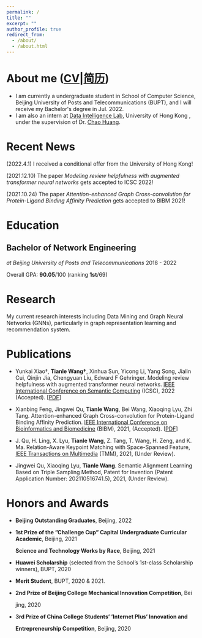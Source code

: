 ```yaml
---
permalink: /
title: ""
excerpt: ""
author_profile: true
redirect_from: 
  - /about/
  - /about.html
---
```


# About me ([CV](http://louiswng.github.io/files/cv_en.pdf)|[简历](http://louiswng.github.io/files/cv_zh.pdf))

* I am currently a undergraduate student in School of Computer Science, Beijing University of Posts and Telecommunications (BUPT), and I will receive my Bachelor's degree in Jul. 2022.<br>
* I am also an intern at [Data Intelligence Lab](https://sites.google.com/view/chaoh/group-join-us?authuser=0), University of Hong Kong , under the supervision of Dr. [Chao Huang](https://sites.google.com/view/chaoh).<br>



# Recent News

(2022.4.1) I received a conditional offer from the University of Hong Kong!

(2021.12.10) The paper *Modeling review helpfulness with augmented transformer neural networks* gets accepted to ICSC 2022!

(2021.10.24) The paper *Attention-enhanced Graph Cross-convolution for Protein-Ligand Binding Affinity Prediction* gets accepted to BIBM 2021!


# Education

## Bachelor of Network Engineering

*at Beijing University of Posts and Telecommunications*																									2018 - 2022

Overall GPA: **90.05**/100 (ranking **1st**/69)



# Research

My current research interests including Data Mining and Graph Neural Networks (GNNs), particularly in graph representation learning and recommendation system.



# Publications

- Yunkai Xiao†, <b>Tianle Wang†</b>, Xinhua Sun, Yicong Li, Yang Song, Jialin Cui, Qinjin Jia, Chengyuan Liu, Edward F Gehringer. Modeling review helpfulness with augmented transformer neural networks. [IEEE International Conference on Semantic Computing](https://semanticcomputing.wixsite.com/icsc2022) (ICSC), 2022 (Accepted). [[PDF](https://louiswng.github.io/files/IEEE_ICSC_2022_Augmented_model_helpfulness.pdf)]
- Xianbing Feng, Jingwei Qu, <b>Tianle Wang</b>, Bei Wang, Xiaoqing Lyu, Zhi Tang. Attention-enhanced Graph Cross-convolution for Protein-Ligand Binding Affinity Prediction. [IEEE International Conference on Bioinformatics and Biomedicine](https://ieeebibm.org/BIBM2021/) (BIBM), 2021, (Accepted). [[PDF](https://louiswng.github.io/files/IEEE_BIBM2021_GCAT.pdf)]

- J. Qu, H. Ling, X. Lyu, **Tianle Wang**, Z. Tang, T. Wang, H. Zeng, and K. Ma. Relation-Aware Keypoint Matching with Space-Spanned Feature, [IEEE Transactions on Multimedia](https://signalprocessingsociety.org/publications-resources/ieee-transactions-multimedia) (TMM), 2021, (Under Review).
- Jingwei Qu, Xiaoqing Lyu, **Tianle Wang**. Semantic Alignment Learning Based on Triple Sampling Method, Patent for Invention (Patent Application Number: 202110516741.5), 2021, (Under Review).



# Honors and Awards

* **Beijing Outstanding Graduates**, Beijing, 2022

* **1st Prize of the ”Challenge Cup” Capital Undergraduate Curricular Academic**, Beijing, 2021

  **Science and Technology Works by Race**, Beijing, 2021

* **Huawei Scholarship** (selected from the School’s 1st-class Scholarship winners), BUPT, 2020

* **Merit Student**, BUPT, 2020 & 2021.

* **2nd Prize of Beijing College Mechanical Innovation Competition**, Bei

  jing, 2020

* **3rd Prize of China College Students’ ’Internet Plus’ Innovation and**

  **Entrepreneurship Competition**, Beijing, 2020

<!---Activity and Service--->
<!---Experience--->